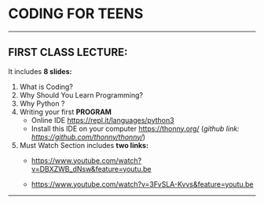 # CODING FOR TEENS
___
## FIRST CLASS LECTURE:
It includes **8 slides:**

1. What is Coding?
2. Why Should You Learn Programming?
3. Why Python ?
4. Writing your first **PROGRAM** 
    * Online IDE https://repl.it/languages/python3
    * Install this IDE on your
computer https://thonny.org/ (*github link: https://github.com/thonny/thonny/*) 
5. Must Watch Section includes **two links:** 
    * https://www.youtube.com/watch?v=DBXZWB_dNsw&feature=youtu.be

    * https://www.youtube.com/watch?v=3FvSLA-Kvvs&feature=youtu.be

___
